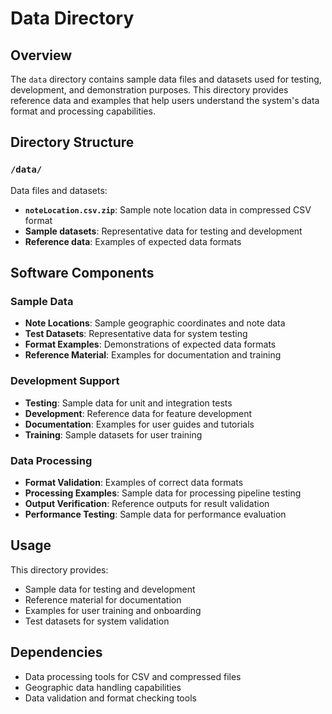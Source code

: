 # Data Directory

## Overview
The `data` directory contains sample data files and datasets used for testing, 
development, and demonstration purposes. This directory provides reference data 
and examples that help users understand the system's data format and processing 
capabilities.

## Directory Structure

### `/data/`
Data files and datasets:
- **`noteLocation.csv.zip`**: Sample note location data in compressed CSV format
- **Sample datasets**: Representative data for testing and development
- **Reference data**: Examples of expected data formats

## Software Components

### Sample Data
- **Note Locations**: Sample geographic coordinates and note data
- **Test Datasets**: Representative data for system testing
- **Format Examples**: Demonstrations of expected data formats
- **Reference Material**: Examples for documentation and training

### Development Support
- **Testing**: Sample data for unit and integration tests
- **Development**: Reference data for feature development
- **Documentation**: Examples for user guides and tutorials
- **Training**: Sample datasets for user training

### Data Processing
- **Format Validation**: Examples of correct data formats
- **Processing Examples**: Sample data for processing pipeline testing
- **Output Verification**: Reference outputs for result validation
- **Performance Testing**: Sample data for performance evaluation

## Usage
This directory provides:
- Sample data for testing and development
- Reference material for documentation
- Examples for user training and onboarding
- Test datasets for system validation

## Dependencies
- Data processing tools for CSV and compressed files
- Geographic data handling capabilities
- Data validation and format checking tools 

